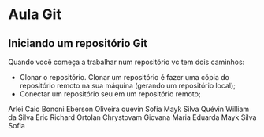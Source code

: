 # Aula Git

## Iniciando um repositório Git

Quando você começa a trabalhar num repositório vc tem dois caminhos:

- Clonar o repositório. Clonar um repositório é fazer uma cópia do repositório remoto na sua máquina (gerando um repositório local);
- Conectar um repositório seu em um repositório remoto;

Arlei 
Caio Bononi
Eberson Oliveira
quevin
Sofia
Mayk Silva
Quévin William da Silva
Eric Richard Ortolan Chrystovam
Giovana
Maria Eduarda
Mayk Silva
Sofia